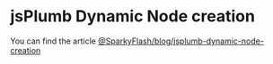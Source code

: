 # jsPlumb Dynamic Node creation

 You can find the article <a href="http://www.sparkyflash.com/blog/jsplumb-dynamic-node-creation" target="_blank">@SparkyFlash/blog/jsplumb-dynamic-node-creation</a>